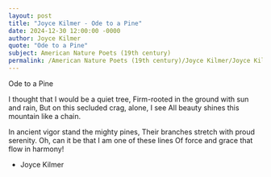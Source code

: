 ```yaml
---
layout: post
title: "Joyce Kilmer - Ode to a Pine"
date: 2024-12-30 12:00:00 -0000
author: Joyce Kilmer
quote: "Ode to a Pine"
subject: American Nature Poets (19th century)
permalink: /American Nature Poets (19th century)/Joyce Kilmer/Joyce Kilmer - Ode to a Pine
---
```


Ode to a Pine

I thought that I would be a quiet tree,
Firm-rooted in the ground with sun and rain,
But on this secluded crag, alone, I see
All beauty shines this mountain like a chain.

In ancient vigor stand the mighty pines,
Their branches stretch with proud serenity.
Oh, can it be that I am one of these lines
Of force and grace that flow in harmony!

- Joyce Kilmer
